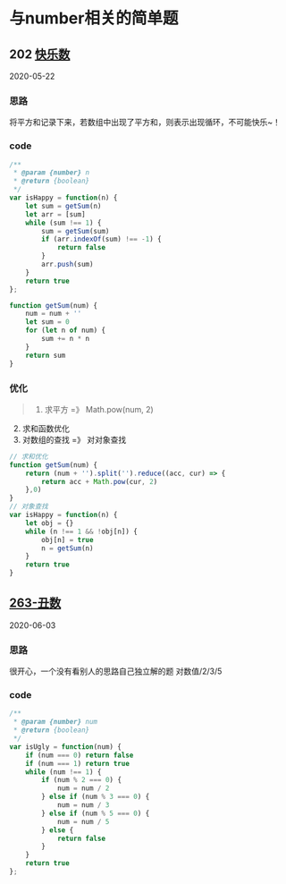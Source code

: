 # 与number相关的简单题
## 202 [快乐数](https://leetcode-cn.com/problems/happy-number/)
2020-05-22
### 思路
将平方和记录下来，若数组中出现了平方和，则表示出现循环，不可能快乐~！
### code
```js
/**
 * @param {number} n
 * @return {boolean}
 */
var isHappy = function(n) {
    let sum = getSum(n)
    let arr = [sum]
    while (sum !== 1) {
        sum = getSum(sum)
        if (arr.indexOf(sum) !== -1) {
            return false
        }
        arr.push(sum)
    }
    return true
};

function getSum(num) {
    num = num + ''
    let sum = 0
    for (let n of num) {
        sum += n * n
    }
    return sum
}
```
### 优化
> 1. 求平方 =》 Math.pow(num, 2)
2. 求和函数优化
3. 对数组的查找 =》 对对象查找

```js
// 求和优化
function getSum(num) {
    return (num + '').split('').reduce((acc, cur) => {
        return acc + Math.pow(cur, 2)
    },0)
}
// 对象查找
var isHappy = function(n) {
    let obj = {}
    while (n !== 1 && !obj[n]) {
        obj[n] = true
        n = getSum(n)
    }
    return true
}
```

## [263-丑数](https://leetcode-cn.com/problems/ugly-number/)
2020-06-03
### 思路
很开心，一个没有看别人的思路自己独立解的题
对数值/2/3/5  
### code
```js
/**
 * @param {number} num
 * @return {boolean}
 */
var isUgly = function(num) {
    if (num === 0) return false
    if (num === 1) return true
    while (num !== 1) {
        if (num % 2 === 0) {
            num = num / 2
        } else if (num % 3 === 0) {
            num = num / 3
        } else if (num % 5 === 0) {
            num = num / 5
        } else {
            return false
        }
    }
    return true
};
```